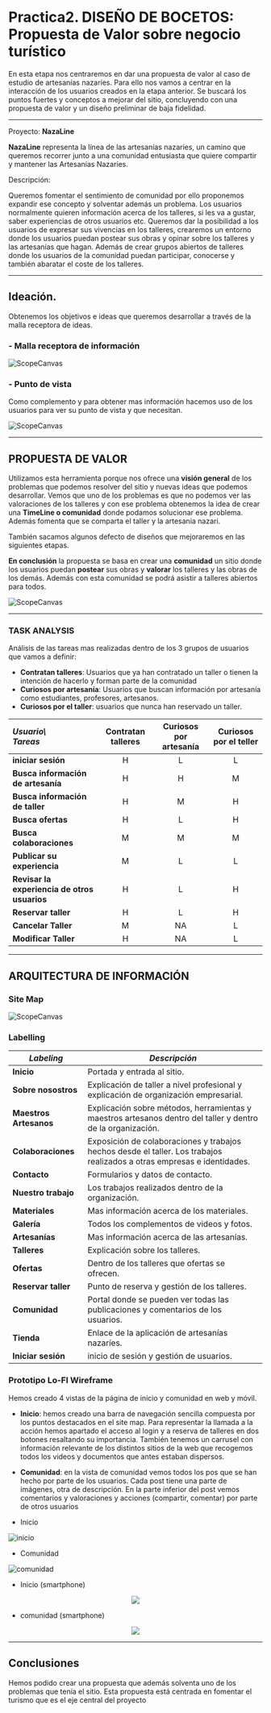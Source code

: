 # Practica2. DISEÑO DE BOCETOS: Propuesta de Valor sobre negocio turístico


En esta etapa nos centraremos en dar una propuesta de valor al caso de estudio de artesanías nazaríes. Para ello nos vamos a centrar en la interacción de los usuarios creados en la etapa anterior. Se buscará los puntos fuertes y conceptos a mejorar del sitio, concluyendo con una propuesta de valor y un diseño preliminar de baja fidelidad.

---

Proyecto: **NazaLine**

**NazaLine** representa la línea de las artesanías nazaríes, un camino que queremos recorrer junto a una comunidad entusiasta que quiere compartir y mantener las Artesanías Nazaríes. 

Descripción: 

Queremos fomentar el sentimiento de comunidad por ello proponemos expandir ese concepto y solventar además un problema. Los usuarios normalmente quieren información acerca de los talleres, si les va a gustar, saber experiencias de otros usuarios etc. Queremos dar la posibilidad a los usuarios de expresar sus vivencias en los talleres, crearemos un entorno donde los usuarios puedan postear sus obras y opinar sobre los talleres y las artesanías que hagan. Además de crear grupos abiertos de talleres donde los usuarios de la comunidad puedan participar, conocerse y también abaratar el coste de los talleres.

---

## Ideación. 

Obtenemos los objetivos e ideas que queremos desarrollar a través de la malla receptora de ideas.

### - Malla receptora de información

![ScopeCanvas](./sgv/MallaReceptora.svg)


### - Punto de vista

Como complemento y para obtener mas información hacemos uso de los usuarios para ver su punto de vista y que necesitan.

![ScopeCanvas](./sgv/PointOfView.svg)

---

## PROPUESTA DE VALOR

Utilizamos esta herramienta porque nos ofrece una **visión  general** de los problemas que podemos resolver del sitio y nuevas ideas que podemos desarrollar.
Vemos que uno de los problemas es que no podemos ver las valoraciones de los talleres y con ese problema obtenemos la idea de crear una **TimeLine o comunidad** donde podamos solucionar ese problema. Además fomenta que se comparta el taller y la artesania nazari.

También sacamos algunos defecto de diseños que mejoraremos en las siguientes etapas.

**En conclusión** la propuesta se basa en crear una **comunidad**  un sitio donde los usuarios puedan **postear** sus obras y **valorar** los talleres y las obras de los demás. Además con esta comunidad se podrá asistir a talleres abiertos para todos.

![ScopeCanvas](./img/Propuesta_de_valor_scope_canvas.png)

---

### TASK ANALYSIS

Análisis de las tareas mas realizadas dentro de los 3 grupos de usuarios que vamos a definir:
- **Contratan talleres**: Usuarios que ya han contratado un taller o tienen la intención de hacerlo y forman parte de la comunidad
- **Curiosos por artesanía**: Usuarios que buscan información por artesanía como estudiantes, profesores, artesanos.
- **Curiosos por el taller**: usuarios que nunca han reservado un taller.

|     **_Usuario\ <br>Tareas_**    	| **Contratan talleres** 	| **Curiosos por artesanía** 	| **Curiosos por el teller** 	|
|:--------------------------------------------	|:----------------------:	|:--------------------------:	|:--------------------------:	|
|              **iniciar sesión**             	|            H           	|              L             	|              L             	|
|    **Busca información <br>de artesanía**   	|            H           	|              H             	|              M             	|
|      **Busca información <br>de taller**     	|            H           	|              M             	|              H             	|
|               **Busca ofertas**              	|            H           	|              L             	|              H             	|
|         **Busca <br>colaboraciones**         	|            M           	|              M             	|              M             	|
|          **Publicar su experiencia**         	|            M           	|              L             	|              L             	|
| **Revisar la experiencia de otros usuarios** 	|            H           	|              L             	|              H             	|
|              **Reservar taller**             	|            H           	|              L             	|              H             	|
|              **Cancelar Taller**             	|            M           	|             NA             	|              L             	|
|             **Modificar Taller**             	|            H           	|             NA             	|              L             	|

---

## ARQUITECTURA DE INFORMACIÓN

### Site Map
![ScopeCanvas](./img/Site_Map.png)
### Labelling 

| **_Labeling_**            | **_Descripción_**     |
|------------------------   |-------------------    |
| **Inicio**                | Portada y entrada al sitio. |
| **Sobre nosostros**       | Explicación de taller a nivel profesional y explicación de organización empresarial. |
| **Maestros Artesanos**    | Explicación sobre métodos, herramientas y maestros artesanos dentro del taller y dentro de la organización. |
| **Colaboraciones**        | Exposición de colaboraciones y trabajos hechos desde el taller. Los trabajos realizados a otras empresas e identidades. |
| **Contacto**              | Formularios y datos de contacto. |
| **Nuestro trabajo**       | Los trabajos realizados dentro de la organización.  |
| **Materiales**            | Mas información acerca de los materiales. |
| **Galería**               | Todos los complementos de videos y fotos. |
| **Artesanías**            | Mas información acerca de las artesanías. |
| **Talleres**              | Explicación sobre los talleres. |
| **Ofertas**               | Dentro de los talleres que ofertas se ofrecen. |
| **Reservar taller**       | Punto de reserva y gestión de los talleres. |
| **Comunidad**             | Portal donde se pueden ver todas las publicaciones y comentarios de los usuarios. |
| **Tienda**                | Enlace de la aplicación de artesanías nazaríes. |
| **Iniciar sesión**        | inicio de sesión y gestión de usuarios. |

### Prototipo Lo-FI Wireframe 

Hemos creado 4 vistas de la página de inicio y comunidad en web y móvil.

- **Inicio**: hemos creado una barra de navegación sencilla compuesta por los puntos destacados en el site map. Para representar la llamada a la acción hemos apartado el acceso al login y a reserva de talleres en dos botones resaltando su importancia. También tenemos un carrusel con información relevante de los distintos sitios de la web que recogemos todos los videos y documentos que antes estaban dispersos.

- **Comunidad**: en la vista de comunidad vemos todos los pos que se han hecho por parte de los usuarios. Cada post tiene una parte de imágenes, otra de descripción. En la parte inferior del post vemos comentarios y valoraciones y acciones (compartir, comentar) por parte de otros usuarios

- Inicio

![inicio](./sgv/Prototipo_LoFi/Inicio.svg)

- Comunidad

![comunidad](./sgv/Prototipo_LoFi/Comunidad.svg)

- Inicio (smartphone)

<p align="center">
    <img src="./sgv/Prototipo_LoFi/movili-inicio.svg#center">
</p>

- comunidad (smartphone)

<p align="center">
    <img src="./sgv/Prototipo_LoFi/movil-comunidad.svg#center">
</p>

---

## Conclusiones  

Hemos podido crear una propuesta que además solventa uno de los problemas que tenía el sitio. Esta propuesta está centrada en fomentar el turismo que es el eje central del proyecto